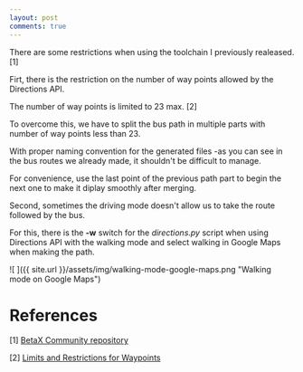 ```yaml
---
layout: post
comments: true
---
```


There are some restrictions when using the toolchain
I previously realeased. [1]

Firt, there is the restriction on the number of way points allowed by the Directions API.

The number of way points is limited to 23 max. [2]

To overcome this, we have to split the bus path in multiple parts
with number of way points less than 23.

With proper naming convention for the generated files
-as you can see in the bus routes we already made, it shouldn't
be difficult to manage.

For convenience, use the last point of the previous path part
to begin the next one to make it diplay smoothly after merging.

Second, sometimes the driving mode doesn't allow us to take the route followed by the bus.

For this, there is the **-w** switch for the *directions.py* script when using Directions API
with the walking mode and select walking in Google Maps when making the path.

![ ]({{ site.url }}/assets/img/walking-mode-google-maps.png "Walking mode on Google Maps")

References
============

[1] [BetaX Community repository](https://github.com/puchka/BetaX-Community)

[2] [Limits and Restrictions for Waypoints](https://developers.google.com/maps/documentation/javascript/directions?hl=en#waypoint-limits)
